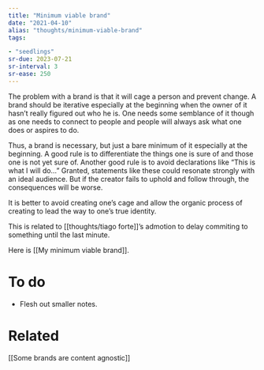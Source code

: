 ```yaml
---
title: "Minimum viable brand"
date: "2021-04-10"
alias: "thoughts/minimum-viable-brand"
tags:

- "seedlings"
sr-due: 2023-07-21
sr-interval: 3
sr-ease: 250
---
```


The problem with a brand is that it will cage a person and prevent change. A brand should be iterative especially at the beginning when the owner of it hasn’t really figured out who he is. One needs some semblance of it though as one needs to connect to people and people will always ask what one does or aspires to do.

Thus, a brand is necessary, but just a bare minimum of it especially at the beginning. A good rule is to differentiate the things one is sure of and those one is not yet sure of. Another good rule is to avoid declarations like “This is what I will do…” Granted, statements like these could resonate strongly with an ideal audience. But if the creator fails to uphold and follow through, the consequences will be worse.

It is better to avoid creating one’s cage and allow the organic process of creating to lead the way to one’s true identity.

This is related to [[thoughts/tiago forte]]’s admotion to delay commiting to something until the last minute.

Here is [[My minimum viable brand]].

# To do

- Flesh out smaller notes.

# Related

[[Some brands are content agnostic]]

